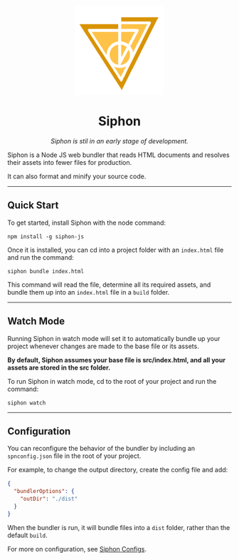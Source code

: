 <p align=center>
<img width=200 height=200 src="./siphon_proto.png"></img>
</p>

<h1 align=center> Siphon </h1>

<p align=center style='font-style: italic'>Siphon is stil in an early stage of development.</p>

Siphon is a Node JS web bundler that reads HTML documents and resolves their assets into fewer files for production.

It can also format and minify your source code.

---

## Quick Start

To get started, install Siphon with the node command:

```shell
npm install -g siphon-js
```

Once it is installed, you can cd into a project folder with an `index.html` file and run the command:

```shell
siphon bundle index.html
```

This command will read the file, determine all its required assets, and bundle them up into an `index.html` file in a `build` folder.

---

## Watch Mode

Running Siphon in watch mode will set it to automatically bundle up your project whenever changes are made to the base file or its assets.

**By default, Siphon assumes your base file is src/index.html, and all your assets are stored in the src folder.**

To run Siphon in watch mode, cd to the root of your project and run the command:

```shell
siphon watch
```

---

## Configuration

You can reconfigure the behavior of the bundler by including an `spnconfig.json` file in the root of your project.

For example, to change the output directory, create the config file and add:

```json
{
  "bundlerOptions": {
    "outDir": "./dist"
  }
}
```

When the bundler is run, it will bundle files into a `dist` folder, rather than the default `build`.

For more on configuration, see [Siphon Configs](CONFIG.md).
